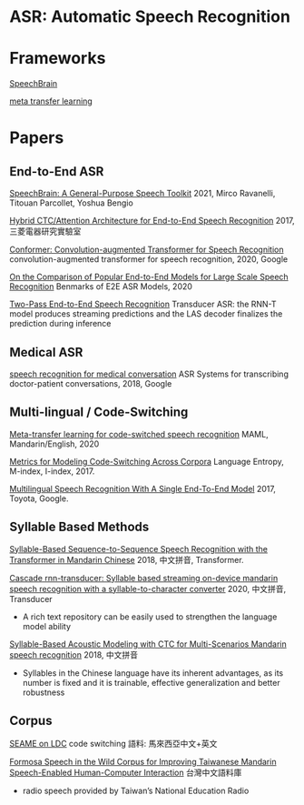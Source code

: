 # ASR: Automatic Speech Recognition

# Frameworks

[SpeechBrain](https://github.com/speechbrain/speechbrain)

[meta transfer learning](https://github.com/audioku/meta-transfer-learning)

# Papers 

## End-to-End ASR

[SpeechBrain: A General-Purpose Speech Toolkit](https://arxiv.org/pdf/2106.04624.pdf)
2021, Mirco Ravanelli, Titouan Parcollet, Yoshua Bengio

[Hybrid CTC/Attention Architecture for End-to-End Speech Recognition](https://www.merl.com/publications/docs/TR2017-190.pdf)
2017, 三菱電器研究實驗室

[Conformer: Convolution-augmented Transformer for Speech Recognition](https://arxiv.org/abs/2005.08100) convolution-augmented transformer for speech recognition, 2020, Google

[On the Comparison of Popular End-to-End Models for Large Scale Speech Recognition](https://www.isca-speech.org/archive/Interspeech_2020/pdfs/2846.pdf) Benmarks of E2E ASR Models, 2020

[Two-Pass End-to-End Speech Recognition](https://arxiv.org/pdf/1908.10992.pdf) Transducer ASR: the RNN-T model produces streaming predictions and the LAS decoder finalizes the prediction during inference

## Medical ASR

[speech recognition for medical conversation](https://arxiv.org/pdf/1711.07274.pdf) ASR Systems for transcribing doctor-patient conversations, 2018, Google

## Multi-lingual / Code-Switching

[Meta-transfer learning for code-switched speech recognition](https://arxiv.org/pdf/2004.14228) MAML, Mandarin/English, 2020

[Metrics for Modeling Code-Switching Across Corpora](https://www.researchgate.net/profile/Jacqueline-Serigos-2/publication/319185267_Metrics_for_Modeling_Code-Switching_Across_Corpora/links/5e1cc794a6fdcc283771144c/Metrics-for-Modeling-Code-Switching-Across-Corpora.pdf) Language Entropy, M-index, I-index, 2017.

[Multilingual Speech Recognition With A Single End-To-End Model](https://arxiv.org/pdf/1711.01694.pdf) 2017, Toyota, Google.

## Syllable Based Methods

[Syllable-Based Sequence-to-Sequence Speech Recognition with the Transformer in Mandarin Chinese](https://arxiv.org/pdf/1804.10752.pdf) 2018, 中文拼音, Transformer.

[Cascade rnn-transducer: Syllable based streaming on-device mandarin speech recognition with a syllable-to-character converter](https://arxiv.org/pdf/2011.08469.pdf) 2020, 中文拼音, Transducer
- A rich text repository can be easily used to strengthen the language model ability


[Syllable-Based Acoustic Modeling with CTC for Multi-Scenarios Mandarin speech recognition](https://ieeexplore.ieee.org/abstract/document/8489589) 2018, 中文拼音
- Syllables in the Chinese language have its inherent advantages, as its number is fixed and it is trainable, effective generalization and better robustness

## Corpus

[SEAME on LDC](https://catalog.ldc.upenn.edu/LDC2015S04) code switching 語料: 馬來西亞中文+英文

[Formosa Speech in the Wild Corpus for Improving Taiwanese Mandarin Speech-Enabled Human-Computer Interaction](https://link.springer.com/article/10.1007%2Fs11265-019-01483-4) 台灣中文語料庫
- radio speech provided by Taiwan’s National Education Radio


